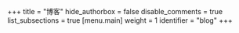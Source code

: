 +++
title = "博客"
hide_authorbox = false
disable_comments = true
list_subsections = true
[menu.main]
  weight = 1
  identifier = "blog"
+++
